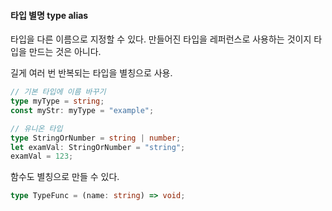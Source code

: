 #### 타입 별명 type alias

타입을 다른 이름으로 지정할 수 있다. 만들어진 타입을 레퍼런스로 사용하는 것이지 타입을 만드는 것은 아니다.

길게 여러 번 반복되는 타입을 별칭으로 사용.

```ts
// 기본 타입에 이름 바꾸기
type myType = string;
const myStr: myType = "example";

// 유니온 타입
type StringOrNumber = string | number;
let examVal: StringOrNumber = "string";
examVal = 123;
```

함수도 별칭으로 만들 수 있다.

```ts
type TypeFunc = (name: string) => void;
```
